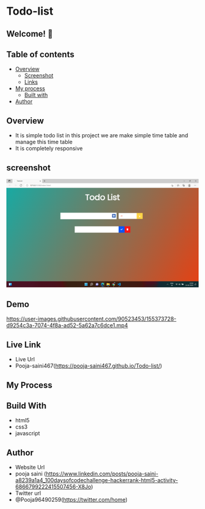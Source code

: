# Todo-list

## Welcome! 👋

## Table of contents

- [Overview](#overview)
  - [Screenshot](#screenshot)
  - [Links](#links)
- [My process](#my-process)
  - [Built with](#built-with)
- [Author](#author)

## Overview 
- It is simple todo list in this project we are make simple time table and manage this time table 
- It is completely responsive


## screenshot
<img src="https://github.com/Pooja-saini467/Todo-list/blob/main/image.png">

## Demo

 
https://user-images.githubusercontent.com/90523453/155373728-d9254c3a-7074-4f8a-ad52-5a62a7c6dce1.mp4




## Live Link
- Live Url
- Pooja-saini467(https://pooja-saini467.github.io/Todo-list/)


## My Process
## Build With
- html5
- css3
- javascript

## Author
- Website Url
- pooja saini (https://www.linkedin.com/posts/pooja-saini-a8239a1a4_100daysofcodechallenge-hackerrank-html5-activity-6866799222415507456-X8Jo)
- Twitter url
- @Pooja96490259(https://twitter.com/home)

